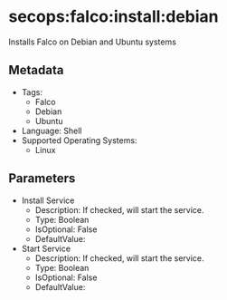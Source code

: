 <!-- region Generated -->
# secops:falco:install:debian

Installs Falco on Debian and Ubuntu systems

## Metadata

- Tags:
  - Falco
  - Debian
  - Ubuntu
- Language: Shell
- Supported Operating Systems:
  - Linux

## Parameters

- Install Service
  - Description: If checked, will start the service.
  - Type: Boolean
  - IsOptional: False
  - DefaultValue: 
- Start Service
  - Description: If checked, will start the service.
  - Type: Boolean
  - IsOptional: False
  - DefaultValue: 
<!-- endregion -->
